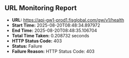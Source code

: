 ## URL Monitoring Report

- **URL:** https://api-gw1-prod1.fisglobal.com/gw/v1/health
- **Start Time:** 2025-08-20T08:48:34.897972
- **End Time:** 2025-08-20T08:48:35.106704
- **Total Time Taken:** 0.208732 seconds
- **HTTP Status Code:** 403
- **Status:** Failure
- **Failure Reason:** HTTP Status Code: 403
